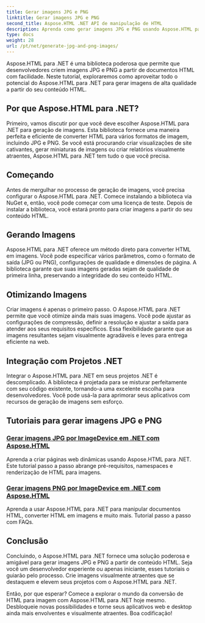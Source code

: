 ```yaml
---
title: Gerar imagens JPG e PNG
linktitle: Gerar imagens JPG e PNG
second_title: Aspose.HTML .NET API de manipulação de HTML
description: Aprenda como gerar imagens JPG e PNG usando Aspose.HTML para .NET com nossos tutoriais. Crie gráficos impressionantes sem esforço.
type: docs
weight: 28
url: /pt/net/generate-jpg-and-png-images/
---
```

 
Aspose.HTML para .NET é uma biblioteca poderosa que permite que desenvolvedores criem imagens JPG e PNG a partir de documentos HTML com facilidade. Neste tutorial, exploraremos como aproveitar todo o potencial do Aspose.HTML para .NET para gerar imagens de alta qualidade a partir do seu conteúdo HTML.

## Por que Aspose.HTML para .NET?

Primeiro, vamos discutir por que você deve escolher Aspose.HTML para .NET para geração de imagens. Esta biblioteca fornece uma maneira perfeita e eficiente de converter HTML para vários formatos de imagem, incluindo JPG e PNG. Se você está procurando criar visualizações de site cativantes, gerar miniaturas de imagens ou criar relatórios visualmente atraentes, Aspose.HTML para .NET tem tudo o que você precisa.

## Começando

Antes de mergulhar no processo de geração de imagens, você precisa configurar o Aspose.HTML para .NET. Comece instalando a biblioteca via NuGet e, então, você pode começar com uma licença de teste. Depois de instalar a biblioteca, você estará pronto para criar imagens a partir do seu conteúdo HTML.

## Gerando Imagens

Aspose.HTML para .NET oferece um método direto para converter HTML em imagens. Você pode especificar vários parâmetros, como o formato de saída (JPG ou PNG), configurações de qualidade e dimensões de página. A biblioteca garante que suas imagens geradas sejam de qualidade de primeira linha, preservando a integridade do seu conteúdo HTML.

## Otimizando Imagens

Criar imagens é apenas o primeiro passo. O Aspose.HTML para .NET permite que você otimize ainda mais suas imagens. Você pode ajustar as configurações de compressão, definir a resolução e ajustar a saída para atender aos seus requisitos específicos. Essa flexibilidade garante que as imagens resultantes sejam visualmente agradáveis e leves para entrega eficiente na web.

## Integração com Projetos .NET

Integrar o Aspose.HTML para .NET em seus projetos .NET é descomplicado. A biblioteca é projetada para se misturar perfeitamente com seu código existente, tornando-a uma excelente escolha para desenvolvedores. Você pode usá-la para aprimorar seus aplicativos com recursos de geração de imagens sem esforço.

## Tutoriais para gerar imagens JPG e PNG
### [Gerar imagens JPG por ImageDevice em .NET com Aspose.HTML](./generate-jpg-images-by-imagedevice/)
Aprenda a criar páginas web dinâmicas usando Aspose.HTML para .NET. Este tutorial passo a passo abrange pré-requisitos, namespaces e renderização de HTML para imagens.
### [Gerar imagens PNG por ImageDevice em .NET com Aspose.HTML](./generate-png-images-by-imagedevice/)
Aprenda a usar Aspose.HTML para .NET para manipular documentos HTML, converter HTML em imagens e muito mais. Tutorial passo a passo com FAQs.

## Conclusão

Concluindo, o Aspose.HTML para .NET fornece uma solução poderosa e amigável para gerar imagens JPG e PNG a partir de conteúdo HTML. Seja você um desenvolvedor experiente ou apenas iniciante, esses tutoriais o guiarão pelo processo. Crie imagens visualmente atraentes que se destaquem e elevem seus projetos com o Aspose.HTML para .NET.

Então, por que esperar? Comece a explorar o mundo da conversão de HTML para imagem com Aspose.HTML para .NET hoje mesmo. Desbloqueie novas possibilidades e torne seus aplicativos web e desktop ainda mais envolventes e visualmente atraentes. Boa codificação!